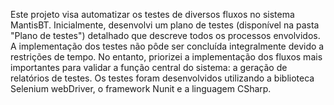 Este projeto visa automatizar os testes de diversos fluxos no sistema MantisBT. Inicialmente, desenvolvi um plano de testes (disponível na pasta "Plano de testes") detalhado que descreve todos os processos envolvidos. A implementação dos testes não pôde ser concluída integralmente devido a restrições de tempo. No entanto, priorizei a implementação dos fluxos mais importantes para validar a função central do sistema: a geração de relatórios de testes. Os testes foram desenvolvidos utilizando a biblioteca Selenium webDriver, o framework Nunit e a linguagem CSharp.
